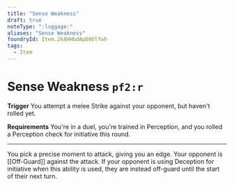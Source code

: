 ```yaml
---
title: "Sense Weakness"
draft: true
noteType: ":luggage:"
aliases: "Sense Weakness"
foundryId: Item.2k8HHbdApD0OlYwh
tags:
  - Item
---
```


# Sense Weakness `pf2:r`

**Trigger** You attempt a melee Strike against your opponent, but haven't rolled yet.

**Requirements** You're in a duel, you're trained in Perception, and you rolled a Perception check for initiative this round.

* * *

You pick a precise moment to attack, giving you an edge. Your opponent is [[Off-Guard]] against the attack. If your opponent is using Deception for initiative when this ability is used, they are instead off-guard until the start of their next turn.
